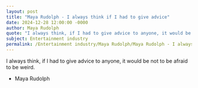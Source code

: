 ```yaml
---
layout: post
title: "Maya Rudolph - I always think if I had to give advice"
date: 2024-12-28 12:00:00 -0000
author: Maya Rudolph
quote: "I always think, if I had to give advice to anyone, it would be not to be afraid to be weird."
subject: Entertainment industry
permalink: /Entertainment industry/Maya Rudolph/Maya Rudolph - I always think if I had to give advice
---
```


I always think, if I had to give advice to anyone, it would be not to be afraid to be weird.

- Maya Rudolph

